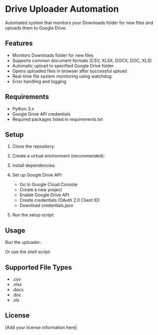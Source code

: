 # Drive Uploader Automation

Automated system that monitors your Downloads folder for new files and uploads them to Google Drive.

## Features

- Monitors Downloads folder for new files
- Supports common document formats (CSV, XLSX, DOCX, DOC, XLS)
- Automatic upload to specified Google Drive folder
- Opens uploaded files in browser after successful upload
- Real-time file system monitoring using watchdog
- Error handling and logging

## Requirements

- Python 3.x
- Google Drive API credentials
- Required packages listed in requirements.txt

## Setup

1. Clone the repository:


2. Create a virtual environment (recommended):


3. Install dependencies:


4. Set up Google Drive API:
   - Go to Google Cloud Console
   - Create a new project
   - Enable Google Drive API
   - Create credentials (OAuth 2.0 Client ID)
   - Download credentials.json

5. Run the setup script:


## Usage

Run the uploader:


Or use the shell script:


## Supported File Types

- .csv
- .xlsx
- .docx
- .doc
- .xls

## License

[Add your license information here]
